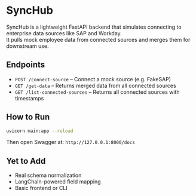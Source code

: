 # SyncHub

SyncHub is a lightweight FastAPI backend that simulates connecting to enterprise data sources like SAP and Workday.  
It pulls mock employee data from connected sources and merges them for downstream use.

## Endpoints

- `POST /connect-source` – Connect a mock source (e.g. FakeSAP)
- `GET /get-data` – Returns merged data from all connected sources
- `GET /list-connected-sources` – Returns all connected sources with timestamps

## How to Run

```bash
uvicorn main:app --reload
```
Then open Swagger at: `http://127.0.0.1:8000/docs`

## Yet to Add
- Real schema normalization
- LangChain-powered field mapping
- Basic frontend or CLI